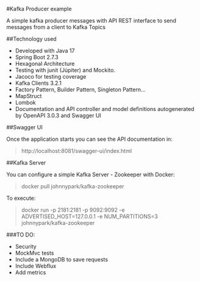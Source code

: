 #Kafka Producer example

A simple kafka producer messages with API REST interface to send messages from a client to Kafka Topics

##Technology used

- Developed with Java 17
- Spring Boot 2.7.3
- Hexagonal Architecture
- Testing with junit (Júpiter) and Mockito. 
- Jacoco for testing coverage
- Kafka Clients 3.2.1
- Factory Pattern, Builder Pattern, Singleton Pattern...
- MapStruct
- Lombok
- Documentation and API controller and model definitions autogenerated by OpenAPI 3.0.3 and Swagger UI

##Swagger UI

Once the application starts you can see the API documentation in:

> http://localhost:8081/swagger-ui/index.html

##Kafka Server

You can configure a simple Kafka Server - Zookeeper with Docker:

> docker pull johnnypark/kafka-zookeeper

To execute:

> docker run -p 2181:2181 -p 9092:9092 -e ADVERTISED_HOST=127.0.0.1  -e NUM_PARTITIONS=3 johnnypark/kafka-zookeeper

###TO DO:

- Security
- MockMvc tests
- Include a MongoDB to save requests
- Include Webflux
- Add metrics
